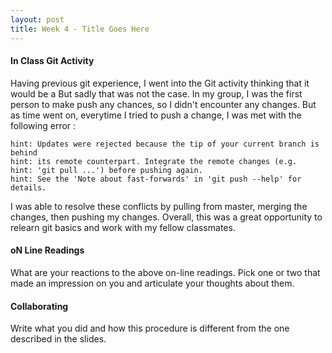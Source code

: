```yaml
---
layout: post
title: Week 4 - Title Goes Here
---
```


#### In Class Git Activity
Having previous git experience, I went into the Git activity thinking that it would be a 
But sadly that was not the case. In my group, I was the first person to make push any chances, so I didn't encounter any changes. But as time went on, everytime I tried to push a change, I was met with the following error :
```
hint: Updates were rejected because the tip of your current branch is behind
hint: its remote counterpart. Integrate the remote changes (e.g.
hint: 'git pull ...') before pushing again.
hint: See the 'Note about fast-forwards' in 'git push --help' for details.
```
I was able to resolve these conflicts by pulling from master, merging the changes, then pushing my changes. Overall, this was a great opportunity to relearn git basics and work with my fellow classmates.

#### oN Line Readings
What are your reactions to the above on-line readings. Pick one or two that made an impression on you and articulate your thoughts about them.

#### Collaborating
Write what you did and how this procedure is different from the one described in the slides.
